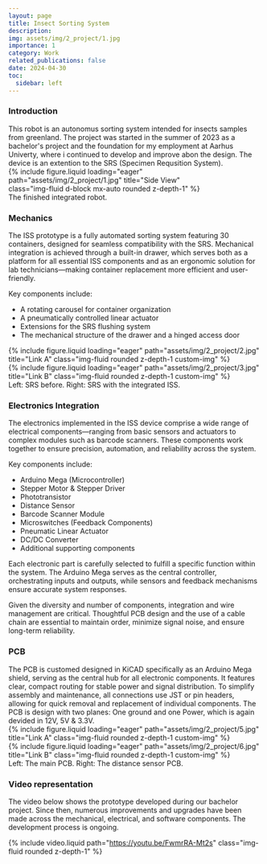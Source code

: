```yaml
---
layout: page
title: Insect Sorting System
description: 
img: assets/img/2_project/1.jpg
importance: 1
category: Work
related_publications: false
date: 2024-04-30
toc:
  sidebar: left
---
```


<h3>Introduction</h3>
This robot is an autonomus sorting system intended for insects samples from greenland. The project was started in the summer of 2023 as a bachelor's project and the foundation for my employment at Aarhus Univerty, where i continued to develop and improve abon the design. The device is an extention to the SRS (Specimen Requsition System).

<div class="row">
  <div class="col-sm mt-3 mt-md-0">
    <div class="mx-auto" style="max-width: 400px;">
      {% include figure.liquid loading="eager" path="assets/img/2_project/1.jpg" title="Side View" class="img-fluid d-block mx-auto rounded z-depth-1" %}
    </div>
  </div>
</div>
<div class="caption">
    The finished integrated robot.
</div>

<h3>Mechanics</h3>
The ISS prototype is a fully automated sorting system featuring 30 containers, designed for seamless compatibility with the SRS. Mechanical integration is achieved through a built-in drawer, which serves both as a platform for all essential ISS components and as an ergonomic solution for lab technicians—making container replacement more efficient and user-friendly.

Key components include:

- A rotating carousel for container organization
- A pneumatically controlled linear actuator
- Extensions for the SRS flushing system
- The mechanical structure of the drawer and a hinged access door

<div class="row">
    <div class="col-sm mt-3 mt-md-0">
        {% include figure.liquid loading="eager" path="assets/img/2_project/2.jpg" title="Link A" class="img-fluid rounded z-depth-1 custom-img" %}
    </div>
    <div class="col-sm mt-3 mt-md-0">
        {% include figure.liquid loading="eager" path="assets/img/2_project/3.jpg" title="Link B" class="img-fluid rounded z-depth-1 custom-img" %}
    </div>
</div>
<div class="caption">
    Left: SRS before. Right: SRS with the integrated ISS.
</div>


<h3>Electronics Integration</h3>
The electronics implemented in the ISS device comprise a wide range of electrical components—ranging from basic sensors and actuators to complex modules such as barcode scanners. These components work together to ensure precision, automation, and reliability across the system.

Key components include:

- Arduino Mega (Microcontroller)
- Stepper Motor & Stepper Driver
- Phototransistor
- Distance Sensor
- Barcode Scanner Module
- Microswitches (Feedback Components)
- Pneumatic Linear Actuator
- DC/DC Converter
- Additional supporting components

Each electronic part is carefully selected to fulfill a specific function within the system. The Arduino Mega serves as the central controller, orchestrating inputs and outputs, while sensors and feedback mechanisms ensure accurate system responses.

Given the diversity and number of components, integration and wire management are critical. Thoughtful PCB design and the use of a cable chain are essential to maintain order, minimize signal noise, and ensure long-term reliability.

<h3>PCB</h3>
The PCB is customed designed in KiCAD specifically as an Arduino Mega shield, serving as the central hub for all electronic components. It features clear, compact routing for stable power and signal distribution. To simplify assembly and maintenance, all connections use JST or pin headers, allowing for quick removal and replacement of individual components. The PCB is design with two planes: One ground and one Power, which is again devided in 12V, 5V & 3.3V.


<div class="row">
    <div class="col-sm mt-3 mt-md-0">
        {% include figure.liquid loading="eager" path="assets/img/2_project/5.jpg" title="Link A" class="img-fluid rounded z-depth-1 custom-img" %}
    </div>
    <div class="col-sm mt-3 mt-md-0">
        {% include figure.liquid loading="eager" path="assets/img/2_project/6.jpg" title="Link B" class="img-fluid rounded z-depth-1 custom-img" %}
    </div>
</div>
<div class="caption">
    Left: The main PCB. Right: The distance sensor PCB.
</div>


<h3>Video representation</h3>
The video below shows the prototype developed during our bachelor project. Since then, numerous improvements and upgrades have been made across the mechanical, electrical, and software components. The development process is ongoing.

{% include video.liquid path="https://youtu.be/FwmrRA-Mt2s" class="img-fluid rounded z-depth-1" %}
